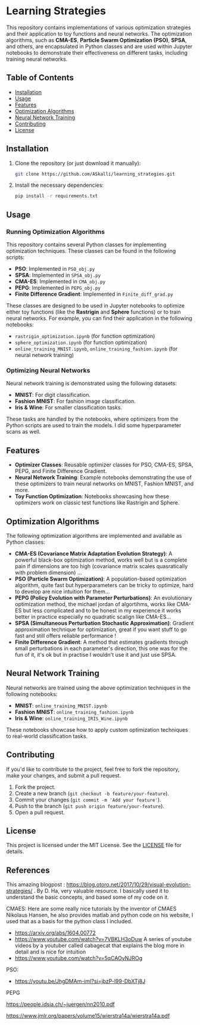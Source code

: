# Learning Strategies

This repository contains implementations of various optimization strategies and their application to toy functions and neural networks. The optimization algorithms, such as **CMA-ES**, **Particle Swarm Optimization (PSO)**, **SPSA**, and others, are encapsulated in Python classes and are used within Jupyter notebooks to demonstrate their effectiveness on different tasks, including training neural networks.

## Table of Contents
- [Installation](#installation)
- [Usage](#usage)
- [Features](#features)
- [Optimization Algorithms](#optimization-algorithms)
- [Neural Network Training](#neural-network-training)
- [Contributing](#contributing)
- [License](#license)

## Installation

1. Clone the repository (or just download it manually):
    ```bash
    git clone https://github.com/ASkalli/learning_strategies.git
    ```
2. Install the necessary dependencies:
    ```bash
    pip install -r requirements.txt
    ```

## Usage

### Running Optimization Algorithms
This repository contains several Python classes for implementing optimization techniques. These classes can be found in the following scripts:
- **PSO**: Implemented in `PSO_obj.py`
- **SPSA**: Implemented in `SPSA_obj.py`
- **CMA-ES**: Implemented in `CMA_obj.py`
- **PEPG**: Implemented in `PEPG_obj.py`
- **Finite Difference Gradient**: Implemented in `Finite_diff_grad.py`

These classes are designed to be used in Jupyter notebooks to optimize either toy functions (like the **Rastrigin** and **Sphere** functions) or to train neural networks. For example, you can find their application in the following notebooks:
- `rastrigin_optimization.ipynb` (for function optimization)
- `sphere_optimization.ipynb` (for function optimization)
- `online_training_MNIST.ipynb`, `online_training_fashion.ipynb` (for neural network training)

### Optimizing Neural Networks
Neural network training is demonstrated using the following datasets:
- **MNIST**: For digit classification.
- **Fashion MNIST**: For fashion image classification.
- **Iris & Wine**: For smaller classification tasks.

These tasks are handled by the notebooks, where optimizers from the Python scripts are used to train the models. I did some hyperparameter scans as well.

## Features

- **Optimizer Classes**: Reusable optimizer classes for PSO, CMA-ES, SPSA, PEPG, and Finite Difference Gradient.
- **Neural Network Training**: Example notebooks demonstrating the use of these optimizers to train neural networks on MNIST, Fashion MNIST, and more.
- **Toy Function Optimization**: Notebooks showcasing how these optimizers work on classic test functions like Rastrigin and Sphere.

## Optimization Algorithms

The following optimization algorithms are implemented and available as Python classes:
- **CMA-ES (Covariance Matrix Adaptation Evolution Strategy)**: A powerful black-box optimization method, works well but is a complete pain if dimensions are too high (covariance matrix scales quasratically with problem dimension) ... 
- **PSO (Particle Swarm Optimization)**: A population-based optimization algorithm, quite fast but hyperparameters can be tricky to optimize, hard to develop are nice intuition for them...
- **PEPG (Policy Evolution with Parameter Perturbations)**: An evolutionary optimization method, the michael jordan of algortihms, works like CMA-ES but less complicated and to be honest in my experience it works better in practice especially no quadratic scalign like CMA-ES...
- **SPSA (Simultaneous Perturbation Stochastic Approximation)**: Gradient approximation technique for optimization, great if you want stuff to go fast and still offers reliable performance ! 
- **Finite Difference Gradient**: A method that estimates gradients through small perturbations in each parameter's direction, this one was for the fun of it, it's ok but in practise I wouldn't use it and just use SPSA.

## Neural Network Training

Neural networks are trained using the above optimization techniques in the following notebooks:
- **MNIST**: `online_training_MNIST.ipynb`
- **Fashion MNIST**: `online_training_fashion.ipynb`
- **Iris & Wine**: `online_training_IRIS_Wine.ipynb`

These notebooks showcase how to apply custom optimization techniques to real-world classification tasks.

## Contributing

If you'd like to contribute to the project, feel free to fork the repository, make your changes, and submit a pull request.

1. Fork the project.
2. Create a new branch (`git checkout -b feature/your-feature`).
3. Commit your changes (`git commit -m 'Add your feature'`).
4. Push to the branch (`git push origin feature/your-feature`).
5. Open a pull request.

## License

This project is licensed under the MIT License. See the [LICENSE](LICENSE) file for details.

## References

This amazing blogpost : https://blog.otoro.net/2017/10/29/visual-evolution-strategies/ . By D. Ha, very valuable resource. I basically used it to understand the basic concepts, and based some of my code on it.

CMAES:
Here are some really nice tutorials by the inventor of CMAES Nikolaus Hansen, he also provides matlab and python code on his website, I used that as a basis for the python class I included.
- https://arxiv.org/abs/1604.00772
- https://www.youtube.com/watch?v=7VBKLH3oDuw
A series of youtube videos by a youtuber called cabagecat that explains the blog more in detail and is nice for intuition
- https://www.youtube.com/watch?v=5qCAOyNJROg

PSO:

- https://youtu.be/JhgDMAm-imI?si=jbzP-l99-DbXTj8J


PEPG

https://people.idsia.ch/~juergen/nn2010.pdf

https://www.jmlr.org/papers/volume15/wierstra14a/wierstra14a.pdf
